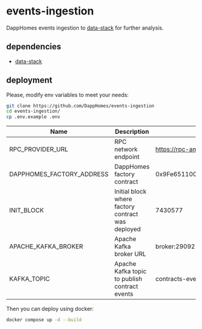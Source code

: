 # events-ingestion

DappHomes events ingestion to [data-stack](https://github.com/DappHomes/data-stack) for further analysis.

## dependencies

* [data-stack](https://github.com/DappHomes/data-stack)

## deployment

Please, modify env variables to meet your needs:

```bash
git clone https://github.com/DappHomes/events-ingestion
cd events-ingestion/
cp .env.example .env
```

| Name | Description | Example |
|---|---|---|
| RPC_PROVIDER_URL | RPC network endpoint | https://rpc-amoy.polygon.technology/ |
| DAPPHOMES_FACTORY_ADDRESS | DappHomes factory contract | 0x9Fe6511002323c34012621F1f48479e08FCb425E |
| INIT_BLOCK | Initial block where factory contract was deployed | 7430577 |
| APACHE_KAFKA_BROKER | Apache Kafka broker URL | broker:29092 |
| KAFKA_TOPIC | Apache Kafka topic to publish contract events | contracts-events |

Then you can deploy using docker:

```bash
docker compose up -d --build
```
